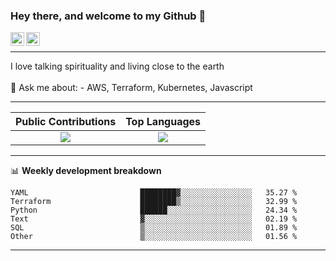 ### Hey there, and welcome to my Github 👋

<a href="https://www.linkedin.com/in/ibrahiem-mohammad/" target="_blank">
  <img align="left" alt="Ibrahiem's LinkdeIn" width="22px" src="https://cdn.worldvectorlogo.com/logos/linkedin-icon-2.svg"/>
</a>
<a href="https://imohammd.netlify.app/" target="_blank">
  <img align="left" alt="Ibrahiem's Website" width="22px" src="https://cdn.worldvectorlogo.com/logos/netlify.svg"/>
</a>
<br>
<hr>
I love talking spirituality and living close to the earth
<br>
<br>
💬 Ask me about: 
- AWS, Terraform, Kubernetes, Javascript

-------

Public Contributions             |  Top Languages
:-------------------------:|:-------------------------:
![](https://github-readme-stats.vercel.app/api?username=ibrahiem96&show_icons=true&count_private=true&bg_color=30,e96443,904e95&title_color=fff&text_color=fff)  |  ![](https://github-readme-stats.vercel.app/api/top-langs/?username=ibrahiem96&layout=compact&bg_color=30,e96443,904e95&title_color=fff&text_color=fff&hide=html,css)

-------
📊 **Weekly development breakdown**
<!--START_SECTION:waka-->

```text
YAML                         ████████▓░░░░░░░░░░░░░░░░   35.27 %
Terraform                    ████████▒░░░░░░░░░░░░░░░░   32.99 %
Python                       ██████░░░░░░░░░░░░░░░░░░░   24.34 %
Text                         ▓░░░░░░░░░░░░░░░░░░░░░░░░   02.19 %
SQL                          ▒░░░░░░░░░░░░░░░░░░░░░░░░   01.89 %
Other                        ▒░░░░░░░░░░░░░░░░░░░░░░░░   01.56 %
```

<!--END_SECTION:waka-->
-------
